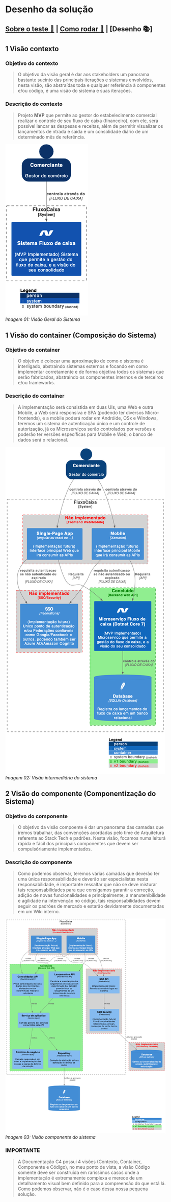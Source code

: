 # Desenho da solução

## [Sobre o teste :mega:](https://github.com/mjguerrap/fluxo-caixa) | [Como rodar 🔨](/Documentacao/md/ComoRodar.md) | [Desenho 📚]

## 1 Visão contexto

### Objetivo do contexto

> O objetivo da visão geral é dar aos stakeholders um panorama bastante sucinto das principais iterações e sistemas envolvidos, nesta visão, são abstraídas toda e qualquer referência à componentes e/ou código, é uma visão do sistema e suas iterações.

### Descrição do contexto

> Projeto **MVP** que permite ao gestor do estabelecimento comercial realizar o controle de seu fluxo de caixa (financeiro), com ele, será possível lancar as despesas e receitas, além de permitir visualizar os lançamentos de ntrada e saída e um consolidade diário de um determinado mês de referência.

![Contexto do sistema - Microserviço](/Documentacao/Img/C4-SistemaFluxoCaixaContext.png "Contexto do Sistema - Microserviço")</br>
*Imagem 01: Visão Geral do Sistema*

## 1 Visão do container (Composição do Sistema)

### Objetivo do container

> O objetivo é colocar uma aproximação de como o sistema é interligado, abstraindo sistemas externos e focando em como implementar corretamente e de forma objetiva todos os sistemas que serão fabricados, abstraindo os componentes internos e de terceiros e/ou frameworks.

### Descrição do container

> A implementação será consistida em duas UIs, uma Web e outra Mobile, a Web será responsíva e SPA (podendo ter diversos Micro-frontends), e a mobile poderá rodar em Andróide, OSx e Windows, teremos um sistema de autenticação único e um controle de autorização, já os Microserviços serão controlados por versões e poderão ter versões específicas para Mobile e Web, o banco de dados será o relacional.

![Contexto do sistema - Microserviço](/Documentacao/Img/C4-SistemaFluxoCaixaContainer.png "Contexto do Sistema - Microserviço")</br>
*Imagem 02: Visão intermediária do sistema*

## 2 Visão do componente (Componentização do Sistema)

### Objetivo do componente

> O objetivo da visão compoente é dar um panorama das camadas que iremos trabalhar, das convenções acordadas pelo time de Arquitetura referente ao Stack Tech e padrões. Nesta visão, focamos numa leiturá rápida e fácil dos principais componentes que devem ser compulsóriamente implementados.

### Descrição do componente

> Como podemos observar, teremos várias camadas que deverão ter uma única responsabilidade e deverão ser especialistas nesta responsabilidade, é importante ressaltar que não se deve misturar tais responsabilidades para que consigamos garantir a correção, adição de novas funcionalidades e principalmente, a manutenibilidade e agilidade na intervenção no código, tais responsabilidades devem seguir os padrões de mercado e estarão devidamente documentadas em um Wiki interno.

![Contexto do sistema - Microserviço](/Documentacao/Img/C4-SistemaFluxoCaixaComponent.png "Contexto do Sistema - Microserviço")</br>
*Imagem 03: Visão componente do sistema*

### **IMPORTANTE**

> A Documentação C4 possui 4 visões (Contexto, Container, Componente e Código), no meu ponto de vista, a visão Código somente deve ser construída em raríssimos casos onde a implementação é extremamente complexa e merece de um detalhamento visual bem definido para a compreensão do que está lá. Como podemos observar, não é o caso dessa nossa pequena solução.
